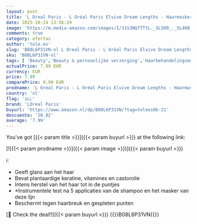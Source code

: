 ```yaml
---
layout: post
title: 'L Oreal Paris - L Oréal Paris Elvive Dream Lengths - Haarmasker 300ml - Voor Lang & Beschadigd Haar - Beschermt tegen haarbreuk en gespleten punten - Geeft glans aan het haar'
date: 2025-10-24 13:56:29
image: 'https://m.media-amazon.com/images/I/31S3NQfTTtL._SL500_._SL400_.jpg'
comments: true
category: ofertas
author: 'tole.es'
slug: 'B08L6P31VN-nl L Oreal Paris - L Oréal Paris Elvive Dream Lengths -...'
sku: 'B08L6P31VN-nl'
tags: [ 'Beauty','Beauty & persoonlijke verzorging','Haarbehandelingsmaskers','Haarverzorging','loreal paris','🇳🇱', ]
actualPrice: 7.99 EUR
currency: EUR
price: 7.99
comparePrice: 9.99 EUR
prodname: 'L Oreal Paris - L Oréal Paris Elvive Dream Lengths - Haarmasker 300ml - Voor Lang & Beschadigd Haar - Beschermt tegen haarbreuk en gespleten punten - Geeft glans aan het haar'
country: 'nl'
flag: '🇳🇱'
brand: 'LOreal Paris'
buyurl: 'https://www.amazon.nl/dp/B08L6P31VN/?tag=tolees0b-21'
descuento: '20.02'
average: '7.99'
---
```


You've got [{{< param title >}}]({{< param buyurl >}}) at the following link:

[![{{< param prodname >}}]({{< param image >}})]({{< param buyurl >}})

ℹ️:

- Geeft glans aan het haar
- Bevat plantaardige keratine, vitamines en castorolie
- Intens herstel van het haar tot in de puntjes
- *Instrumentele test na 5 applicaties van de shampoo en het masker van deze lijn
- Beschermt tegen haarbreuk en gespleten punten

[🛒 Check the deal!!]({{< param buyurl >}})
{{<world>}}B08L6P31VN{{</world>}}
